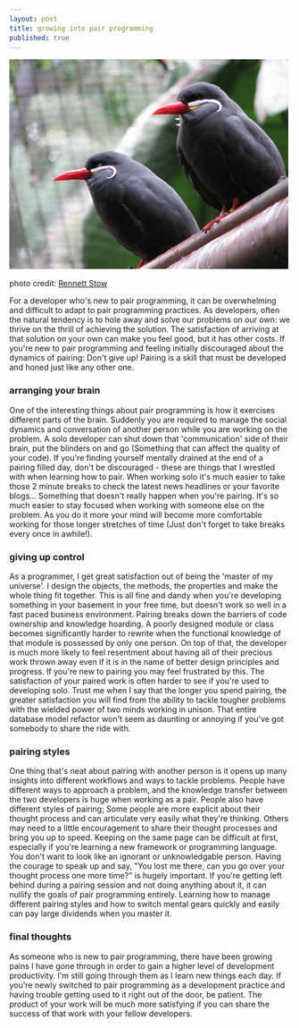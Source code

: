 ```yaml
---
layout: post
title: growing into pair programming
published: true
---
```


![Pairing birds](/images/pair_birds.jpg)

photo credit: [Rennett Stow](http://www.flickr.com/photos/10393601@N08/3266003004/)

For a developer who's new to pair programming, it can be overwhelming and
difficult to adapt to pair programming practices. As developers, often the natural
tendency is to hole away and solve our problems on our own: we thrive on the
thrill of achieving the solution. The satisfaction of arriving at that solution
on your own can make you feel good, but it has other costs. If you're new to
pair programming and feeling initially discouraged about the dynamics of
pairing: Don't give up! Pairing is a skill that must be developed and honed just
like any other one.

### arranging your brain

One of the interesting things about pair programming is how it exercises
different parts of the brain. Suddenly you are required to manage the social
dynamics and conversation of another person while you are working on the
problem. A solo developer can shut down that 'communication' side of their
brain, put the blinders on and go (Something that can affect the quality of your
code). If you're finding yourself mentally drained at the end of a pairing
filled day, don't be discouraged - these are things that I wrestled with when
learning how to pair. When working solo it's much easier to take those 2 minute
breaks to check the latest news headlines or your favorite blogs... Something
that doesn't really happen when you're pairing. It's so much easier to stay
focused when working with someone else on the problem. As you do it more your
mind will become more comfortable working for those longer stretches of time
(Just don't forget to take breaks every once in awhile!).

### giving up control

As a programmer, I get great satisfaction out of being the 'master of my
universe'. I design the objects, the methods, the properties and make the whole
thing fit together. This is all fine and dandy when you're developing something
in your basement in your free time, but doesn't work so well in a fast paced
business environment. Pairing breaks down the barriers of code ownership and
knowledge hoarding. A poorly designed module or class becomes significantly
harder to rewrite when the functional knowledge of that module is possessed by
only one person. On top of that, the developer is much more likely to feel
resentment about having all of their precious work thrown away even if it is in
the name of better design principles and progress. If you're new to pairing you
may feel frustrated by this. The satisfaction of your paired work is often
harder to see if you're used to developing solo. Trust me when I say that the
longer you spend pairing, the greater satisfaction you will find from the
ability to tackle tougher problems with the wielded power of two minds working
in unison. That entire database model refactor won't seem as daunting or
annoying if you've got somebody to share the ride with.

### pairing styles

One thing that's neat about pairing with another person is it opens up many
insights into different workflows and ways to tackle problems. People have
different ways to approach a problem, and the knowledge transfer between the two
developers is huge when working as a pair. People also have different styles of
pairing; Some people are more explicit about their thought process and can
articulate very easily what they're thinking. Others may need to a little
encouragement to share their thought processes and bring you up to speed.
Keeping on the same page can be difficult at first, especially if you're
learning a new framework or programming language. You don't want to look like an
ignorant or unknowledgable person. Having the courage to speak up and say, "You
lost me there, can you go over your thought process one more time?" is hugely
important. If you're getting left behind during a pairing session and not doing
anything about it, it can nullify the goals of pair programming entirely.
Learning how to manage different pairing styles and how to switch mental gears
quickly and easily can pay large dividends when you master it.

### final thoughts

As someone who is new to pair programming, there have been growing pains I have
gone through in order to gain a higher level of development productivity. I'm
still going through them as I learn new things each day. If you're newly
switched to pair programming as a development practice and having trouble
getting used to it right out of the door, be patient. The product of your work
will be much more satisfying if you can share the success of that work with your
fellow developers.
